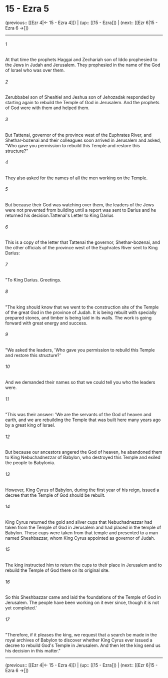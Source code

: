 # 15 - Ezra 5

(previous:: [[Ezr 4|← 15 - Ezra 4]]) | (up:: [[15 - Ezra]]) | (next:: [[Ezr 6|15 - Ezra 6 →]])

***


###### 1 
At that time the prophets Haggai and Zechariah son of Iddo prophesied to the Jews in Judah and Jerusalem. They prophesied in the name of the God of Israel who was over them. 

###### 2 
Zerubbabel son of Shealtiel and Jeshua son of Jehozadak responded by starting again to rebuild the Temple of God in Jerusalem. And the prophets of God were with them and helped them. 

###### 3 
But Tattenai, governor of the province west of the Euphrates River, and Shethar-bozenai and their colleagues soon arrived in Jerusalem and asked, "Who gave you permission to rebuild this Temple and restore this structure?" 

###### 4 
They also asked for the names of all the men working on the Temple. 

###### 5 
But because their God was watching over them, the leaders of the Jews were not prevented from building until a report was sent to Darius and he returned his decision.Tattenai's Letter to King Darius 

###### 6 
This is a copy of the letter that Tattenai the governor, Shethar-bozenai, and the other officials of the province west of the Euphrates River sent to King Darius: 

###### 7 
"To King Darius. Greetings. 

###### 8 
"The king should know that we went to the construction site of the Temple of the great God in the province of Judah. It is being rebuilt with specially prepared stones, and timber is being laid in its walls. The work is going forward with great energy and success. 

###### 9 
"We asked the leaders, 'Who gave you permission to rebuild this Temple and restore this structure?' 

###### 10 
And we demanded their names so that we could tell you who the leaders were. 

###### 11 
"This was their answer: 'We are the servants of the God of heaven and earth, and we are rebuilding the Temple that was built here many years ago by a great king of Israel. 

###### 12 
But because our ancestors angered the God of heaven, he abandoned them to King Nebuchadnezzar of Babylon, who destroyed this Temple and exiled the people to Babylonia. 

###### 13 
However, King Cyrus of Babylon, during the first year of his reign, issued a decree that the Temple of God should be rebuilt. 

###### 14 
King Cyrus returned the gold and silver cups that Nebuchadnezzar had taken from the Temple of God in Jerusalem and had placed in the temple of Babylon. These cups were taken from that temple and presented to a man named Sheshbazzar, whom King Cyrus appointed as governor of Judah. 

###### 15 
The king instructed him to return the cups to their place in Jerusalem and to rebuild the Temple of God there on its original site. 

###### 16 
So this Sheshbazzar came and laid the foundations of the Temple of God in Jerusalem. The people have been working on it ever since, though it is not yet completed.' 

###### 17 
"Therefore, if it pleases the king, we request that a search be made in the royal archives of Babylon to discover whether King Cyrus ever issued a decree to rebuild God's Temple in Jerusalem. And then let the king send us his decision in this matter."

***

(previous:: [[Ezr 4|← 15 - Ezra 4]]) | (up:: [[15 - Ezra]]) | (next:: [[Ezr 6|15 - Ezra 6 →]])
